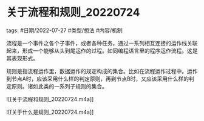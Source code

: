 # 关于流程和规则_20220724

tags: #日期/2022-07-27 #类型/想法 #内容/机制 

流程是一个事件之各个子事件，或者各种任务，通过一系列相互连接的运作线关联起来，形成一个能够从头到尾运作的过程。如同编程语言里的程序运作流程。这是其表现形式。

规则是指流程运作里，数据运作的规定构成的集合。比如在流程运作过程中。运作到节点A时，应该采用什么样的判定原则，再到节点B时，又应该采用什么样的判定原则。诸如此类的一系列子规则的集合。


![[关于流程和规则_20220724.m4a]]


![[关于什么是规则_20220724.m4a]]